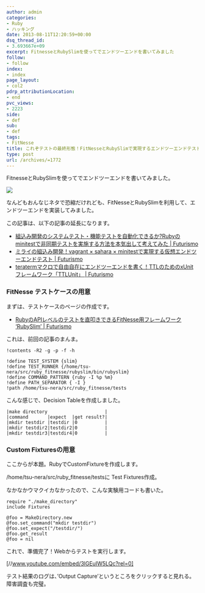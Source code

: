 ```yaml
---
author: admin
categories:
- Ruby
- ハッキング
date: 2013-08-11T12:20:59+00:00
dsq_thread_id:
- 3.693667e+09
excerpt: FitnesseとRubySlimを使ってでエンドツーエンドを書いてみました
follow:
- follow
index:
- index
page_layout:
- col2
pdrp_attributionLocation:
- end
pvc_views:
- 2223
side:
- def
sub:
- def
tags:
- FitNesse
title: これぞテストの最終形態！FitNesseとRubySlimで実現するエンドツーエンドテスト
type: post
url: /archives/=1772
---
```


<!--:ja-->

FitnesseとRubySlimを使ってでエンドツーエンドを書いてみました。

![][1]

なんどもおんなじネタで恐縮だけれども、FitNesseとRubySlimを利用して、エンドツーエンドを実装してみました。

この記事は、以下の記事の延長になります。

  * <a href="https://futurismo.biz/archives/1289" target="_blank">組込み開発のシステムテスト・機能テストを自動化できるか?Rubyのminitestで非同期テストを実施する方法を本気出して考えてみた | Futurismo</a>
  * <a href="https://futurismo.biz/archives/1667" target="_blank">ミライの組込み開発！vagrant × sahara × minitestで実現する仮想エンドツーエンドテスト | Futurismo</a>
  * <a href="https://futurismo.biz/archives/1748" target="_blank">teratermマクロで自由自在にエンドツーエンドを書く！TTLのためのxUnitフレームワーク「TTLUnit」 | Futurismo</a>

### FitNesse テストケースの用意

まずは、テストケースのページの作成です。

  * <a href="https://futurismo.biz/archives/1769" target="_blank">RubyのAPIレベルのテストを直叩きできるFitNesse用フレームワーク ‘RubySlim’ | Futurismo</a>

これは、前回の記事のまんま。

    !contents -R2 -g -p -f -h
    
    !define TEST_SYSTEM {slim}
    !define TEST_RUNNER {/home/tsu-nera/src/ruby_fitnesse/rubyslim/bin/rubyslim}
    !define COMMAND_PATTERN {ruby -I %p %m}
    !define PATH_SEPARATOR { -I }
    !path /home/tsu-nera/src/ruby_fitnesse/tests
    

こんな感じで、Decision Tableを作成しました。

    |make directory                     |
    |command       |expect  |get result?|
    |mkdir testdir |testdir |0          |
    |mkdir testdir2|testdir2|0          |
    |mkdir testdir3|testdir4|0          |
    

### Custom Fixturesの用意

ここからが本題。RubyでCustomFixtureを作成します。
  
/home/tsu-nera/src/ruby_fitnesse/testsに Test Fixtures作成。



なかなかウマクイカなかったので、こんな実験用コードも書いた。

    require "./make_directory"
    include Fixtures
    
    @foo = MakeDirectory.new
    @foo.set_command("mkdir testdir")
    @foo.set_expect("/testdir/")
    @foo.get_result
    @foo = nil
    

これで、準備完了！Webからテストを実行します。

[//www.youtube.com/embed/3lGEuIW5LQc?rel=0]

テスト結果のログは、&#8217;Output Capture&#8217;というところをクリックすると見れる。障害調査も完璧。

 [1]: http://lh5.ggpht.com/-kisp2xg__ck/UgXaghxNd_I/AAAAAAAAAwM/tENCQ11ME_U/SnapCrab_NoName_2013-8-10_15-15-16_No-00.jpg